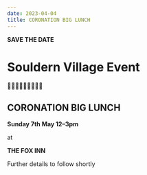 ```yaml
---
date: 2023-04-04
title: CORONATION BIG LUNCH
---
```


**SAVE THE DATE**

# Souldern Village Event

👑👑👑👑👑👑👑👑👑

## CORONATION BIG LUNCH

**Sunday 7th May 12–3pm**

at

**THE FOX INN**

Further details to follow shortly
